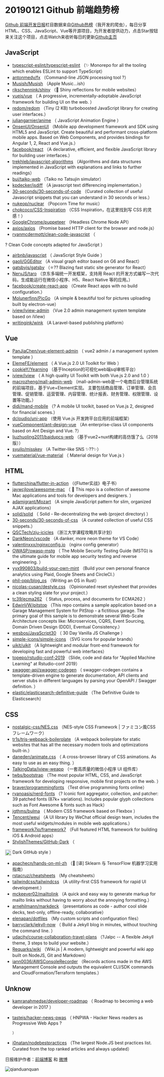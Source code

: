 # 20190121 Github 前端趋势榜

[Github 前端开发日报](https://qdkfweb.cn/c/news)栏目数据来自[Github热榜](https://github.qdkfweb.cn/)（我开发的爬虫），每日分享HTML、CSS、JavaScript、Vue等开源项目，为开发者提供动力，点击Star按钮来关注这个项目，点击Watch来收听每日的更新[Github主页](https://github.com/kujian/githubTrending)
## JavaScript

* [typescript-eslint/typescript-eslint](https://github.com/typescript-eslint/typescript-eslint) （✨ Monorepo for all the tooling which enables ESLint to support TypeScript）
* [antonmedv/fx](https://github.com/antonmedv/fx) （Command-line JSON processing tool ?）
* [Musish/Musish](https://github.com/Musish/Musish) （Apple Music...ish）
* [rikschennink/shiny](https://github.com/rikschennink/shiny) （&#x1f31f; Shiny reflections for mobile websites）
* [vuejs/vue](https://github.com/vuejs/vue) （
        A progressive, incrementally-adoptable JavaScript framework for building UI on the web.
      ）
* [redom/redom](https://github.com/redom/redom) （Tiny (2 KB) turboboosted JavaScript library for creating user interfaces.）
* [juliangarnier/anime](https://github.com/juliangarnier/anime) （
        JavaScript Animation Engine
      ）
* [OnsenUI/OnsenUI](https://github.com/OnsenUI/OnsenUI) （Mobile app development framework and SDK using HTML5 and JavaScript. Create beautiful and performant cross-platform mobile apps. Based on Web Components, and provides bindings for Angular 1, 2, React and Vue.js.）
* [facebook/react](https://github.com/facebook/react) （A declarative, efficient, and flexible JavaScript library for building user interfaces.）
* [trekhleb/javascript-algorithms](https://github.com/trekhleb/javascript-algorithms) （Algorithms and data structures implemented in JavaScript with explanations and links to further readings）
* [bui/taiko-web](https://github.com/bui/taiko-web) （Taiko no Tatsujin simulator）
* [kpdecker/jsdiff](https://github.com/kpdecker/jsdiff) （A javascript text differencing implementation.）
* [30-seconds/30-seconds-of-code](https://github.com/30-seconds/30-seconds-of-code) （Curated collection of useful Javascript snippets that you can understand in 30 seconds or less.）
* [nukeop/nuclear](https://github.com/nukeop/nuclear) （Popcorn Time for music）
* [chokcoco/CSS-Inspiration](https://github.com/chokcoco/CSS-Inspiration) （CSS Inspiration，在这里找到写 CSS 的灵感！）
* [GoogleChrome/puppeteer](https://github.com/GoogleChrome/puppeteer) （Headless Chrome Node API）
* [axios/axios](https://github.com/axios/axios) （Promise based HTTP client for the browser and node.js）
* [ryanmcdermott/clean-code-javascript](https://github.com/ryanmcdermott/clean-code-javascript) （
        
? Clean Code concepts adapted for JavaScript
      ）
* [airbnb/javascript](https://github.com/airbnb/javascript) （
        JavaScript Style Guide
      ）
* [gaoli/GGEditor](https://github.com/gaoli/GGEditor) （A visual graph editor based on G6 and React）
* [gatsbyjs/gatsby](https://github.com/gatsbyjs/gatsby) （⚛️?? Blazing fast static site generator for React）
* [NervJS/taro](https://github.com/NervJS/taro) （京东多端统一开发框架，支持用 React 的开发方式编写一次代码，生成能运行在微信小程序、H5、React Native 等的应用。）
* [facebook/create-react-app](https://github.com/facebook/create-react-app) （Create React apps with no build configuration.）
* [Molunerfinn/PicGo](https://github.com/Molunerfinn/PicGo) （A simple &amp; beautiful tool for pictures uploading built by electron-vue）
* [iview/iview-admin](https://github.com/iview/iview-admin) （Vue 2.0 admin management system template based on iView）
* [writingink/wink](https://github.com/writingink/wink) （A Laravel-based publishing platform）

## Vue

* [PanJiaChen/vue-element-admin](https://github.com/PanJiaChen/vue-element-admin) （
        vue2 admin / a management system template
      ）
* [ElemeFE/element](https://github.com/ElemeFE/element) （
        A Vue.js 2.0 UI Toolkit for Web
      ）
* [cookieY/Yearning](https://github.com/cookieY/Yearning) （基于Inception的可视化web端sql审核平台）
* [iview/iview](https://github.com/iview/iview) （
        A high quality UI Toolkit with both Vue.js 2.0 and 1.0
      ）
* [macrozheng/mall-admin-web](https://github.com/macrozheng/mall-admin-web) （mall-admin-web是一个电商后台管理系统的前端项目，基于Vue+Element实现。 主要包括商品管理、订单管理、会员管理、促销管理、运营管理、内容管理、统计报表、财务管理、权限管理、设置等功能。）
* [didi/mand-mobile](https://github.com/didi/mand-mobile) （? A mobile UI toolkit, based on Vue.js 2, designed for financial scenes.）
* [dcloudio/uni-app](https://github.com/dcloudio/uni-app) （使用 Vue.js 开发跨平台应用的前端框架）
* [vueComponent/ant-design-vue](https://github.com/vueComponent/ant-design-vue) （An enterprise-class UI components based on Ant Design and Vue. ?）
* [liuzhuoling2011/baidupcs-web](https://github.com/liuzhuoling2011/baidupcs-web) （基于vue2+nuxt构建的高仿饿了么（2018版））
* [syuilo/misskey](https://github.com/syuilo/misskey) （A Twitter-like SNS ✨??✨）
* [vuematerial/vue-material](https://github.com/vuematerial/vue-material) （
        Material design for Vue.js
      ）

## HTML

* [flutterchina/flutter-in-action](https://github.com/flutterchina/flutter-in-action) （《Flutter实战》电子书）
* [jaywcjlove/awesome-mac](https://github.com/jaywcjlove/awesome-mac) （
         This repo is a collection of awesome Mac applications and tools for developers and designers.
      ）
* [adamjgrant/Mozart](https://github.com/adamjgrant/Mozart) （A simple JavaScript pattern for slim, organized AJAX applications）
* [solid/solid](https://github.com/solid/solid) （
        Solid - Re-decentralizing the web (project directory)
      ）
* [30-seconds/30-seconds-of-css](https://github.com/30-seconds/30-seconds-of-css) （A curated collection of useful CSS snippets.）
* [QSCTech/zju-icicles](https://github.com/QSCTech/zju-icicles) （浙江大学课程攻略共享计划）
* [DankNeon/vscode](https://github.com/DankNeon/vscode) （A danker, more neon theme for VS Code）
* [valentinxxx/nginxconfig.io](https://github.com/valentinxxx/nginxconfig.io) （nginx config generator）
* [OWASP/owasp-mstg](https://github.com/OWASP/owasp-mstg) （
         The Mobile Security Testing Guide (MSTG) is the ultimate guide for mobile app security testing and reverse engineering.
      ）
* [yyx990803/build-your-own-mint](https://github.com/yyx990803/build-your-own-mint) （Build your own personal finance analytics using Plaid, Google Sheets and CircleCI.）
* [phil-opp/blog_os](https://github.com/phil-opp/blog_os) （Writing an OS in Rust）
* [nicolas-cusan/destyle.css](https://github.com/nicolas-cusan/destyle.css) （Opinionated reset stylesheet that provides a clean styling slate for your project.）
* [tc39/ecma262](https://github.com/tc39/ecma262) （
        Status, process, and documents for ECMA262
      ）
* [EdwinVW/pitstop](https://github.com/EdwinVW/pitstop) （This repo contains a sample application based on a Garage Management System for PitStop - a fictitious garage. The primary goal of this sample is to demonstrate several Web-Scale Architecture concepts like: Microservices, CQRS, Event Sourcing, Domain Driven Design (DDD), Eventual Consistency.）
* [wesbos/JavaScript30](https://github.com/wesbos/JavaScript30) （
        30 Day Vanilla JS Challenge
      ）
* [simple-icons/simple-icons](https://github.com/simple-icons/simple-icons) （SVG icons for popular brands）
* [uikit/uikit](https://github.com/uikit/uikit) （A lightweight and modular front-end framework for developing fast and powerful web interfaces）
* [topepo/rstudio-conf-2019](https://github.com/topepo/rstudio-conf-2019) （Slide, code and data for "Applied Machine Learning" at Rstudio-conf 2019）
* [swagger-api/swagger-codegen](https://github.com/swagger-api/swagger-codegen) （
        swagger-codegen contains a template-driven engine to generate documentation, API clients and server stubs in different languages by parsing your OpenAPI / Swagger definition.
      ）
* [elastic/elasticsearch-definitive-guide](https://github.com/elastic/elasticsearch-definitive-guide) （The Definitive Guide to Elasticsearch）

## CSS

* [nostalgic-css/NES.css](https://github.com/nostalgic-css/NES.css) （NES-style CSS Framework | ファミコン風CSSフレームワーク）
* [tr1s/tris-webpack-boilerplate](https://github.com/tr1s/tris-webpack-boilerplate) （A webpack boilerplate for static websites that has all the necessary modern tools and optimizations built-in.）
* [daneden/animate.css](https://github.com/daneden/animate.css) （
        A cross-browser library of CSS animations. As easy to use as an easy thing.
      ）
* [TalkingData/iview-weapp](https://github.com/TalkingData/iview-weapp) （一套高质量的微信小程序 UI 组件库）
* [twbs/bootstrap](https://github.com/twbs/bootstrap) （The most popular HTML, CSS, and JavaScript framework for developing responsive, mobile first projects on the web.
      ）
* [braver/programmingfonts](https://github.com/braver/programmingfonts) （Test drive programming fonts online）
* [ryanoasis/nerd-fonts](https://github.com/ryanoasis/nerd-fonts) （? Iconic font aggregator, collection, and patcher: 39 patched fonts (87k+ variations). Includes popular glyph collections such as Font Awesome &amp; fonts such as Hack）
* [jgthms/bulma](https://github.com/jgthms/bulma) （
        Modern CSS framework based on Flexbox
      ）
* [Tencent/weui](https://github.com/Tencent/weui) （A UI library by WeChat official design team, includes the most useful widgets/modules in mobile web applications.）
* [framework7io/framework7](https://github.com/framework7io/framework7) （Full featured HTML framework for building iOS &amp; Android apps）
* [StylishThemes/GitHub-Dark](https://github.com/StylishThemes/GitHub-Dark) （
        
<img class="emoji" title=":octocat:" alt=":octocat:" src="https://assets-cdn.github.com/images/icons/emoji/octocat.png" height="20" width="20" align="absmiddle"> Dark GitHub style
      ）
* [apachecn/hands-on-ml-zh](https://github.com/apachecn/hands-on-ml-zh) （&#x1f4d6; [译] Sklearn 与 TensorFlow 机器学习实用指南）
* [rstacruz/cheatsheets](https://github.com/rstacruz/cheatsheets) （My cheatsheets）
* [tailwindcss/tailwindcss](https://github.com/tailwindcss/tailwindcss) （A utility-first CSS framework for rapid UI development.）
* [mckeever02/mailtolink](https://github.com/mckeever02/mailtolink) （A quick and easy way to generate markup for mailto links without having to worry about the annoying formatting.）
* [arnehilmann/markdeck](https://github.com/arnehilmann/markdeck) （presentations as code - author cool slide decks, text-only, offline-ready, collaborative）
* [elenapan/dotfiles](https://github.com/elenapan/dotfiles) （My custom scripts and configuration files）
* [barryclark/jekyll-now](https://github.com/barryclark/jekyll-now) （
        Build a Jekyll blog in minutes, without touching the command line.
      ）
* [udacity/course-collaboration-travel-plans](https://github.com/udacity/course-collaboration-travel-plans) （?Jalpc -- A flexible Jekyll theme, 3 steps to build your website.）
* [Requarks/wiki](https://github.com/Requarks/wiki) （Wiki.js | A modern, lightweight and powerful wiki app built on NodeJS, Git and Markdown）
* [iann0036/AWSConsoleRecorder](https://github.com/iann0036/AWSConsoleRecorder) （Records actions made in the AWS Management Console and outputs the equivalent CLI/SDK commands and CloudFormation/Terraform templates.）

## Unknow

* [kamranahmedse/developer-roadmap](https://github.com/kamranahmedse/developer-roadmap) （
        Roadmap to becoming a web developer in 2017
      ）
* [tastejs/hacker-news-pwas](https://github.com/tastejs/hacker-news-pwas) （
        HNPWA - Hacker News readers as Progressive Web Apps ?

      ）
* [i0natan/nodebestpractices](https://github.com/i0natan/nodebestpractices) （The largest Node.JS best practices list. Curated from the top ranked articles and always updated）


日报维护作者：[前端博客](https://qdkfweb.cn/) 和 [微博](https://qdkfweb.cn/go/weibo)

![qianduanquan](https://user-images.githubusercontent.com/3055447/38468989-651132ac-3b80-11e8-8e6b-15122322a9d7.png)
